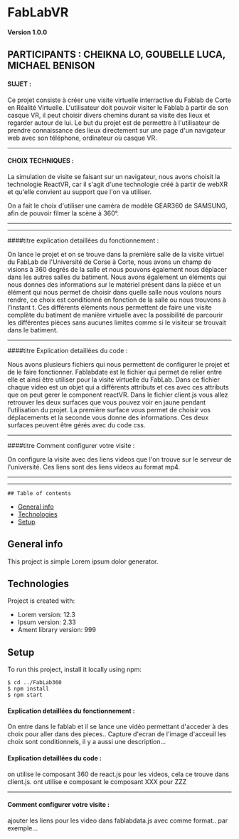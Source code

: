 # FabLabVR

**Version 1.0.0**

##  PARTICIPANTS : CHEIKNA LO, GOUBELLE LUCA, MICHAEL BENISON
#### SUJET : 
  Ce projet consiste à créer une visite virtuelle interractive du Fablab de Corte en Réalité Virtuelle.
  L'utilisateur doit pouvoir visiter le Fablab à partir de son casque VR, il peut choisir divers chemins
  durant sa visite des lieux et regarder autour de lui. Le but du projet est de permettre à l'utilisateur
  de prendre connaissance des lieux directement sur une page d'un navigateur web avec son téléphone, 
  ordinateur où casque VR.
  
---  
  
#### CHOIX TECHNIQUES :
  La simulation de visite se faisant sur un navigateur, nous avons choisit la technologie ReactVR, car
  il s'agit d'une technologie créé à partir de webXR et qu'elle convient au support que l'on va utiliser.
  
  On a fait le choix d'utiliser une caméra de modèle GEAR360 de SAMSUNG, afin de pouvoir filmer la 
  scène à 360°.
  
  
  ---  
  ---  
  
  ####titre explication detaillées du fonctionnement :

On lance le projet et on se trouve dans la première salle de la visite virtuel du 
FabLab de l'Université de Corse à Corte, nous avons un champ de visions à 360
degrés de la salle et nous pouvons également nous déplacer dans les autres salles
du batiment. Nous avons également un éléments qui nous donnes des informations sur 
le matériel présent dans la pièce et un élément qui nous permet de choisir dans quelle
salle nous voulons nours rendre, ce choix est conditionné en fonction de la salle ou nous
trouvons à l'instant t.
Ces différents éléments nous permettent de faire une visite complète du batiment de
manière virtuelle avec la possibilité de parcourir les différentes pièces sans aucunes 
limites comme si le visiteur se trouvait dans le batiment.


--------

####titre Explication detaillées du code : 

Nous avons plusieurs fichiers qui nous permettent de configurer le projet et de le faire 
fonctionner.
Fablabdate est le fichier qui permet de relier entre elle et ainsi être utiliser pour 
la visite virtuelle du FabLab.
Dans ce fichier chaque video est un objet qui a différents attributs et ces avec ces attributs
que on peut gerer le component reactVR.
Dans le fichier client.js vous allez retrouver les deux surfaces que vous pouvez voir en jaune
pendant l'utilisation du projet.
La première surface vous permet de choisir vos déplacements et la seconde vous donne des informations.
Ces deux surfaces peuvent être gérés avec du code css.



---------

####titre Comment configurer votre visite : 

On configure la visite avec des liens videos que l'on trouve sur le serveur de l'université.
Ces liens sont des liens videos au format mp4.

  
  
  ---  
  --- 
  

    ## Table of contents
* [General info](#general-info)
* [Technologies](#technologies)
* [Setup](#setup)

## General info
This project is simple Lorem ipsum dolor generator.
	
## Technologies
Project is created with:
* Lorem version: 12.3
* Ipsum version: 2.33
* Ament library version: 999
	
## Setup
To run this project, install it locally using npm:

```
$ cd ../FabLab360
$ npm install
$ npm start
```
    
  
#### Explication detaillées du fonctionnement :

On entre dans le fablab et il se lance une vidéo permettant d'acceder à des choix pour aller dans des pieces..
Capture d'ecran de l'image d'acceuil
les choix sont conditionnels, il y a aussi une description...

#### Explication detaillées du code :

on utilise le composant 360 de react.js pour les videos, cela ce trouve dans client.js. 
ont utilise e composant le composant XXX pour ZZZ

  ---  
  
#### Comment configurer votre visite  :

ajouter les liens pour les video dans fablabdata.js avec comme format.. par exemple...

